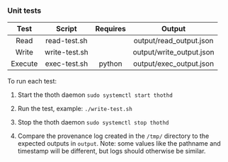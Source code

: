 ### Unit tests

| Test    | Script        | Requires  | Output
| :---:   | :---:         | :---:     | :---:
| Read    | read-test.sh  |           | output/read_output.json
| Write   | write-test.sh |           | output/write_output.json
| Execute | exec-test.sh  | python    | output/exec_output.json

To run each test:

1. Start the thoth daemon
 `sudo systemctl start thothd`
 
2. Run the test, example:
 `./write-test.sh`
 
3. Stop the thoth daemon
 `sudo systemctl stop thothd`
 
4. Compare the provenance log created in the `/tmp/` directory to the expected outputs in `output`. Note: some values like the pathname 
   and timestamp will be different, but logs should otherwise be similar.
